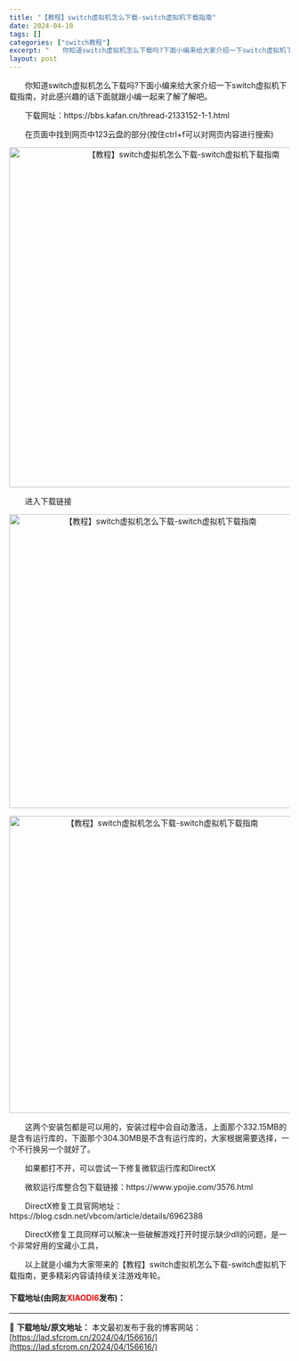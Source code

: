 ```yaml
---
title: "【教程】switch虚拟机怎么下载-switch虚拟机下载指南"
date: 2024-04-10
tags: []
categories: ["switch教程"]
excerpt: "　　你知道switch虚拟机怎么下载吗?下面小编来给大家介绍一下switch虚拟机下载指南，对此感兴趣的话下面就跟小编一起来了解了解吧。 　　下载网址：https://bbs.kafan.cn/thread-2133152-1-1.html 　　在页面中找到网页中123云盘的部分(按住ctrl+f可&hellip;"
layout: post
---
```


 <p>　　你知道switch虚拟机怎么下载吗?下面小编来给大家介绍一下switch虚拟机下载指南，对此感兴趣的话下面就跟小编一起来了解了解吧。</p> <p>　　下载网址：https://bbs.kafan.cn/thread-2133152-1-1.html</p> <p>　　在页面中找到网页中123云盘的部分(按住ctrl+f可以对网页内容进行搜索)</p> <p align="center"><img align="" border="0" src="https://lad.sfcrom.cn/wp-content/uploads/2024/04/20240410_6616311446877.webp" width="611" alt="【教程】switch虚拟机怎么下载-switch虚拟机下载指南" /></p> <p>　　进入下载链接</p> <p align="center"><img align="" border="0" src="https://lad.sfcrom.cn/wp-content/uploads/2024/04/20240410_661631148bb40.webp" width="528" alt="【教程】switch虚拟机怎么下载-switch虚拟机下载指南" /></p> <p align="center"><img align="" border="0" src="https://lad.sfcrom.cn/wp-content/uploads/2024/04/20240410_66163114e1b21.webp" width="534" alt="【教程】switch虚拟机怎么下载-switch虚拟机下载指南" /></p> <p>　　这两个安装包都是可以用的，安装过程中会自动激活，上面那个332.15MB的是含有运行库的，下面那个304.30MB是不含有运行库的，大家根据需要选择，一个不行换另一个就好了。</p> <p>　　如果都打不开，可以尝试一下修复微软运行库和DirectX</p> <p>　　微软运行库整合包下载链接：https://www.ypojie.com/3576.html</p> <p>　　DirectX修复工具官网地址：https://blog.csdn.net/vbcom/article/details/6962388</p> <p>　　DirectX修复工具同样可以解决一些破解游戏打开时提示缺少dll的问题，是一个非常好用的宝藏小工具，</p> <p>　　以上就是小编为大家带来的【教程】switch虚拟机怎么下载-switch虚拟机下载指南，更多精彩内容请持续关注游戏年轮。</p> <p><h4>下载地址(由网友<font color="red">XIAODI6</font>发布)：</h4></p> 

---
📖 **下载地址/原文地址：** 本文最初发布于我的博客网站：[https://lad.sfcrom.cn/2024/04/156616/](https://lad.sfcrom.cn/2024/04/156616/)
